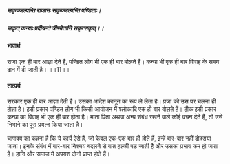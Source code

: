 ##### सकृज्जल्पन्ति राजानः सकृज्जल्पन्ति पण्डिताः।
##### सकृत् कन्याः प्रदीयन्ते त्रीण्येतानि सकृत्सकृत्।। 

#### भावार्थ

राजा एक ही बार आज्ञा देते हैं, पण्डित लोग भी एक ही बार बोलते हैं। कन्या भी एक ही बार विवाह के समय दान में दी जाती है। ।।11।।

#### तात्पर्य

सरकार एक ही बार आज्ञा देती है। उसका आदेश कानून का रूप ले लेता है। प्रजा को उस पर चलना ही होता है। इसी प्रकार पण्डित लोग भी किसी आयोजन में श्लोकादि एक ही बार बोलते हैं। ठीक इसी प्रकार कन्या का विवाह भी एक ही बार होता है। माता पिता अथवा अन्य संबंध रखने वाले कोई वचन देते हैं, तो उसे निभाने का पूरा प्रयत्न किया जाता है।

चाणक्य का कहना है कि ये कार्य ऐसे हैं, जो केवल एक-एक बार ही होते हैं, इन्हें बार-बार नहीं दोहराया जाता। इनके संबंध में बार-बार निश्चय बदलने से बात हल्की पड़ जाती है और उसका प्रभाव कम हो जाता है। हानि और समाज में अपयश दोनों प्राप्त होते हैं।
